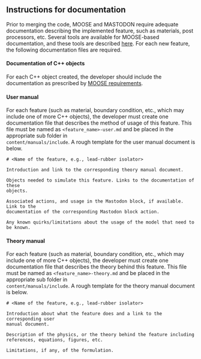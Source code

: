## Instructions for documentation

Prior to merging the code, MOOSE and MASTODON require adequate documentation
describing the implemented feature, such as materials, post processors, etc.
Several tools are available for MOOSE-based documentation, and these tools are
described [here](utilities/MooseDocs/index.md).
For each new feature, the following documentation files are required.

#### Documentation of C++ objects

For each C++ object created, the developer should include the documentation as
prescribed by [MOOSE requirements](utilities/MooseDocs/generate.md).

#### User manual

For each feature (such as material, boundary condition, etc., which may include
one of more C++ objects), the developer must create one documentation file that
describes the method of usage of this feature. This file must be named as
`<feature_name>-user.md` and be placed in the appropriate sub folder in  
`content/manuals/include`. A rough template for the user manual document is
below.

```
# <Name of the feature, e.g., lead-rubber isolator>

Introduction and link to the corresponding theory manual document.

Objects needed to simulate this feature. Links to the documentation of these
objects.

Associated actions, and usage in the Mastodon block, if available. Link to the
documentation of the corresponding Mastodon block action.

Any known quirks/limitations about the usage of the model that need to be known.

```

#### Theory manual

For each feature (such as material, boundary condition, etc., which may include
one of more C++ objects), the developer must create one documentation file that
describes the theory behind this feature. This file must be named as
`<feature_name>-theory.md` and be placed in the appropriate sub folder in  
`content/manuals/include`. A rough template for the theory manual document is
below.

```
# <Name of the feature, e.g., lead-rubber isolator>

Introduction about what the feature does and a link to the corresponding user
manual document.

Description of the physics, or the theory behind the feature including
references, equations, figures, etc.

Limitations, if any, of the formulation.

```
